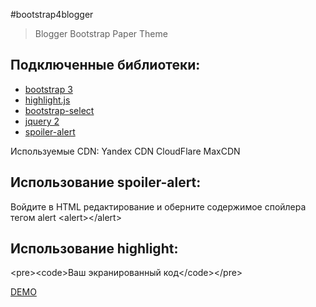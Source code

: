 #bootstrap4blogger
> Blogger Bootstrap Paper Theme

Подключенные библиотеки:
-----------------
* [bootstrap 3](https://github.com/twbs/bootstrap)
* [highlight.js](https://github.com/isagalaev/highlight.js)
* [bootstrap-select](http://silviomoreto.github.io/bootstrap-select/)
* [jquery 2](https://github.com/jquery/jquery)
* [spoiler-alert](https://github.com/joshbuddy/spoiler-alert)

Используемые CDN:
Yandex CDN
CloudFlare
MaxCDN

Использование spoiler-alert:
-----------------
Войдите в HTML редактирование и оберните содержимое спойлера тегом alert 
&lt;alert&gt;&lt;/alert&gt;

Использование highlight:
-----------------
&lt;pre&gt;&lt;code&gt;Ваш экранированный код&lt;/code&gt;&lt;/pre&gt;

[DEMO](http://blog.baskovsky.ru/)
